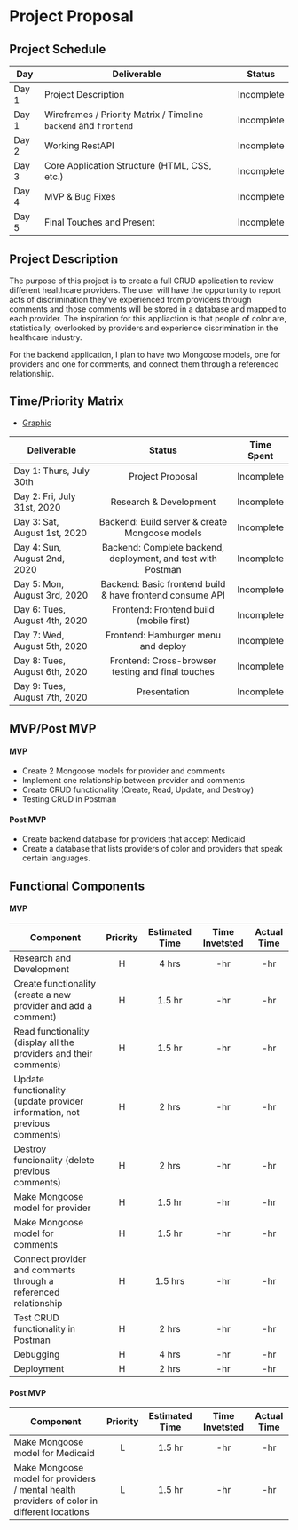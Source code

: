 # Project Proposal

## Project Schedule

|  Day | Deliverable | Status
|---|---| ---|
|Day 1| Project Description | Incomplete
|Day 1| Wireframes / Priority Matrix / Timeline `backend` and `frontend`| Incomplete
|Day 2| Working RestAPI | Incomplete
|Day 3| Core Application Structure (HTML, CSS, etc.) | Incomplete
|Day 4| MVP & Bug Fixes | Incomplete
|Day 5| Final Touches and Present | Incomplete

## Project Description
The purpose of this project is to create a full CRUD application to review different healthcare providers. The user will have the opportunity to report acts of discrimination they've experienced from providers through comments and those comments will be stored in a database and mapped to each provider. The inspiration for this appliaction is that people of color are, statistically, overlooked by providers and experience discrimination in the healthcare industry.

For the backend application, I plan to have two Mongoose models, one for providers and one for comments, and connect them through a referenced relationship.

## Time/Priority Matrix 
- [Graphic]()

|Deliverable	| Status	| Time Spent |
| --- | :---: |  :---: | 
| Day 1: Thurs, July 30th | Project Proposal	| Incomplete |  |
| Day 2: Fri, July 31st, 2020 | Research & Development	| Incomplete	|  |
| Day 3: Sat, August 1st, 2020 | Backend: Build server & create Mongoose models | Incomplete |  |
| Day 4: Sun, August 2nd, 2020 | Backend: Complete backend, deployment, and test with Postman | Incomplete | |
| Day 5: Mon, August 3rd, 2020 | Backend: Basic frontend build & have frontend consume API | Incomplete | |
| Day 6: Tues, August 4th, 2020 | Frontend: Frontend build (mobile first) | Incomplete | |
| Day 7: Wed, August 5th, 2020 | Frontend: Hamburger menu and deploy | Incomplete | |
| Day 8: Tues, August 6th, 2020 | Frontend: Cross-browser testing and final touches  | Incomplete | |
| Day 9: Tues, August 7th, 2020 | Presentation | Incomplete | |


## MVP/Post MVP

#### MVP
- Create 2 Mongoose models for provider and comments
- Implement one relationship between provider and comments
- Create CRUD functionality (Create, Read, Update, and Destroy)
- Testing CRUD in Postman

#### Post MVP
- Create backend database for providers that accept Medicaid
- Create a database that lists providers of color and providers that speak certain languages.

## Functional Components

#### MVP
| Component | Priority | Estimated Time | Time Invetsted | Actual Time |
| --- | :---: |  :---: | :---: | :---: |
| Research and Development| H | 4 hrs | -hr | -hr|
| Create functionality (create a new provider and add a comment) | H | 1.5 hr | -hr | -hr|
| Read functionality (display all the providers and their comments) | H | 1.5 hr | -hr | -hr|
| Update functionality (update provider information, not previous comments) | H | 2 hrs | -hr | -hr|
| Destroy funcionality (delete previous comments) | H | 2 hrs | -hr | -hr|
| Make Mongoose model for provider | H | 1.5 hr | -hr | -hr|
| Make Mongoose model for comments | H | 1.5 hr | -hr | -hr|
| Connect provider and comments through a referenced relationship | H | 1.5 hrs | -hr | -hr|
| Test CRUD functionality in Postman| H | 2 hrs | -hr | -hr|
| Debugging| H | 4 hrs | -hr | -hr|
| Deployment| H | 2 hrs | -hr | -hr|


#### Post MVP
| Component | Priority | Estimated Time | Time Invetsted | Actual Time |
| --- | :---: |  :---: | :---: | :---: |
| Make Mongoose model for Medicaid | L | 1.5 hr | -hr | -hr |
| Make Mongoose model for providers / mental health providers of color in different locations | L | 1.5 hr | -hr | -hr |
